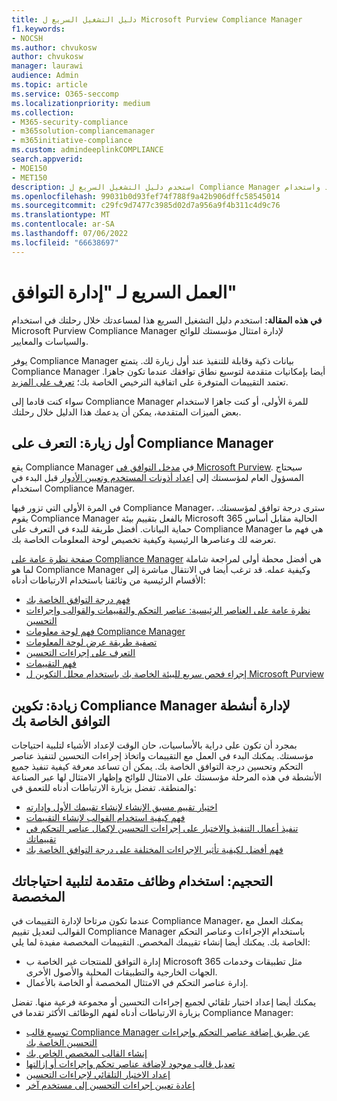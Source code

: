 ```yaml
---
title: دليل التشغيل السريع ل Microsoft Purview Compliance Manager
f1.keywords:
- NOCSH
ms.author: chvukosw
author: chvukosw
manager: laurawi
audience: Admin
ms.topic: article
ms.service: O365-seccomp
ms.localizationpriority: medium
ms.collection:
- M365-security-compliance
- m365solution-compliancemanager
- m365initiative-compliance
ms.custom: admindeeplinkCOMPLIANCE
search.appverid:
- MOE150
- MET150
description: استخدم دليل التشغيل السريع ل Compliance Manager لمساعدتك في رحلة الفهم والإعداد واستخدام Compliance Manager.
ms.openlocfilehash: 99031b0d93fef74f788f9a42b906dffc58545014
ms.sourcegitcommit: c29fc9d7477c3985d02d7a956a9f4b311c4d9c76
ms.translationtype: MT
ms.contentlocale: ar-SA
ms.lasthandoff: 07/06/2022
ms.locfileid: "66638697"
---
```

# <a name="compliance-manager-quickstart"></a>العمل السريع لـ "إدارة التوافق"

**في هذه المقالة:** استخدم دليل التشغيل السريع هذا لمساعدتك خلال رحلتك في استخدام Microsoft Purview Compliance Manager لإدارة امتثال مؤسستك للوائح والسياسات والمعايير.

يوفر Compliance Manager بيانات ذكية وقابلة للتنفيذ عند أول زيارة لك. يتمتع Compliance Manager أيضا بإمكانيات متقدمة لتوسيع نطاق توافقك عندما تكون جاهزا. تعتمد التقييمات المتوفرة على اتفاقية الترخيص الخاصة بك؛ [تعرف على المزيد](/office365/servicedescriptions/microsoft-365-service-descriptions/microsoft-365-tenantlevel-services-licensing-guidance/microsoft-365-security-compliance-licensing-guidance).

سواء كنت قادما إلى Compliance Manager للمرة الأولى، أو كنت جاهزا لاستخدام بعض الميزات المتقدمة، يمكن أن يدعمك هذا الدليل خلال رحلتك.

## <a name="first-visit-get-to-know-compliance-manager"></a>أول زيارة: التعرف على Compliance Manager

يقع Compliance Manager في <a href="https://go.microsoft.com/fwlink/p/?linkid=2077149" target="_blank">مدخل التوافق في Microsoft Purview</a>. سيحتاج المسؤول العام لمؤسستك إلى [إعداد أذونات المستخدم وتعيين الأدوار](compliance-manager-setup.md#set-user-permissions-and-assign-roles) قبل البدء في استخدام Compliance Manager.

في المرة الأولى التي تزور فيها Compliance Manager، سترى درجة توافق لمؤسستك. يقوم Compliance Manager بالفعل بتقييم بيئة Microsoft 365 الحالية مقابل أساس حماية البيانات. أفضل طريقة للبدء في التعرف على Compliance Manager هي فهم ما تعرضه لك وعناصرها الرئيسية وكيفية تخصيص لوحة المعلومات الخاصة بك.

[صفحة نظرة عامة على Compliance Manager](compliance-manager.md) هي أفضل محطة أولى لمراجعة شاملة لما هو Compliance Manager وكيفية عمله. قد ترغب أيضا في الانتقال مباشرة إلى الأقسام الرئيسية من وثائقنا باستخدام الارتباطات أدناه:

- [فهم درجة التوافق الخاصة بك](compliance-manager.md#understanding-your-compliance-score)
- [نظرة عامة على العناصر الرئيسية: عناصر التحكم والتقييمات والقوالب وإجراءات التحسين](compliance-manager.md#key-elements-controls-assessments-templates-improvement-actions)
- [فهم لوحة معلومات Compliance Manager](compliance-manager-setup.md#understand-the-compliance-manager-dashboard)
- [تصفية طريقة عرض لوحة المعلومات](compliance-manager-setup.md#filtering-your-dashboard-view)
- [التعرف على إجراءات التحسين](compliance-manager-setup.md#improvement-actions-page)
- [فهم التقييمات](compliance-manager.md#assessments)
- [إجراء فحص سريع للبيئة الخاصة بك باستخدام محلل التكوين ل Microsoft Purview](compliance-manager-mcca.md)

## <a name="ramping-up-configure-compliance-manager-to-manage-your-compliance-activities"></a>زيادة: تكوين Compliance Manager لإدارة أنشطة التوافق الخاصة بك

بمجرد أن تكون على دراية بالأساسيات، حان الوقت لإعداد الأشياء لتلبية احتياجات مؤسستك. يمكنك البدء في العمل مع التقييمات واتخاذ إجراءات التحسين لتنفيذ عناصر التحكم وتحسين درجة التوافق الخاصة بك. يمكن أن تساعد معرفة كيفية تنفيذ جميع الأنشطة في هذه المرحلة مؤسستك على الامتثال للوائح وإظهار الامتثال لها عبر الصناعة والمنطقة. تفضل بزيارة الارتباطات أدناه للتعمق في:

- [اختيار تقييم مسبق الإنشاء لإنشاء تقييمك الأول وإدارته](compliance-manager-assessments.md)
- [فهم كيفية استخدام القوالب لإنشاء التقييمات](compliance-manager-templates.md)
- [تنفيذ أعمال التنفيذ والاختبار على إجراءات التحسين لإكمال عناصر التحكم في تقييماتك](compliance-manager-improvement-actions.md)
- [فهم أفضل لكيفية تأثير الإجراءات المختلفة على درجة التوافق الخاصة بك](compliance-score-calculation.md)

## <a name="scaling-up-use-advanced-functionality-to-meet-your-custom-needs"></a>التحجيم: استخدام وظائف متقدمة لتلبية احتياجاتك المخصصة

عندما تكون مرتاحا لإدارة التقييمات في Compliance Manager، يمكنك العمل مع القوالب لتعديل تقييم Compliance Manager باستخدام الإجراءات وعناصر التحكم الخاصة بك. يمكنك أيضا إنشاء تقييمك المخصص. التقييمات المخصصة مفيدة لما يلي:

- إدارة التوافق للمنتجات غير الخاصة ب Microsoft 365 مثل تطبيقات وخدمات الجهات الخارجية والتطبيقات المحلية والأصول الأخرى.
- إدارة عناصر التحكم في الامتثال المخصصة أو الخاصة بالأعمال.

يمكنك أيضا إعداد اختبار تلقائي لجميع إجراءات التحسين أو مجموعة فرعية منها. تفضل بزيارة الارتباطات أدناه لفهم الوظائف الأكثر تقدما في Compliance Manager:

- [توسيع قالب Compliance Manager عن طريق إضافة عناصر التحكم وإجراءات التحسين الخاصة بك](compliance-manager-templates-extend.md)
- [إنشاء القالب المخصص الخاص بك](compliance-manager-templates-create.md)
- [تعديل قالب موجود لإضافة عناصر تحكم وإجراءات أو إزالتها](compliance-manager-templates-modify.md)
- [إعداد الاختبار التلقائي لإجراءات التحسين](compliance-manager-setup.md#set-up-automated-testing)
- [إعادة تعيين إجراءات التحسين إلى مستخدم آخر](compliance-manager-setup.md#reassign-improvement-actions-to-another-user)
